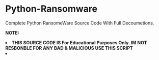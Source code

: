 <head><meta name="google-site-verification" content="it2bAv6scwvZZ_b9HaZpANvjOjkmASVEjloeUnVLtcA" /></head>

# Python-Ransomware
Complete Python RansomeWare Source Code With Full Decoumetions.

<b>NOTE: <li>THIS SOURCE CODE IS For Educational Purposes Only.
IM NOT RESBONBLE FOR ANY BAD & MALICIOUS USE THIS SCRIPT</b><li>
